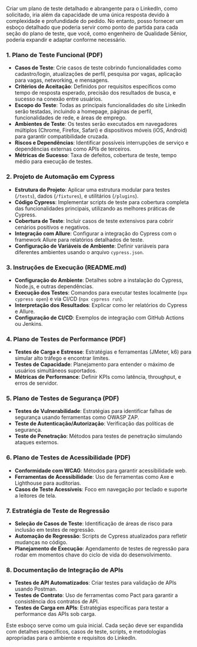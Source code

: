 Criar um plano de teste detalhado e abrangente para o LinkedIn, como solicitado, iria além da capacidade de uma única resposta devido à complexidade e profundidade do pedido. No entanto, posso fornecer um esboço detalhado que poderia servir como ponto de partida para cada seção do plano de teste, que você, como engenheiro de Qualidade Sênior, poderia expandir e adaptar conforme necessário.

### 1. Plano de Teste Funcional (PDF)

- **Casos de Teste**: Crie casos de teste cobrindo funcionalidades como cadastro/login, atualizações de perfil, pesquisa por vagas, aplicação para vagas, networking, e mensagens.
- **Critérios de Aceitação**: Definidos por requisitos específicos como tempo de resposta esperado, precisão dos resultados de busca, e sucesso na conexão entre usuários.
- **Escopo do Teste**: Todas as principais funcionalidades do site LinkedIn serão testadas, incluindo a homepage, páginas de perfil, funcionalidades de rede, e áreas de emprego.
- **Ambientes de Teste**: Os testes serão executados em navegadores múltiplos (Chrome, Firefox, Safari) e dispositivos móveis (iOS, Android) para garantir compatibilidade cruzada.
- **Riscos e Dependências**: Identificar possíveis interrupções de serviço e dependências externas como APIs de terceiros.
- **Métricas de Sucesso**: Taxa de defeitos, cobertura de teste, tempo médio para execução de testes.

### 2. Projeto de Automação em Cypress

- **Estrutura do Projeto**: Aplicar uma estrutura modular para testes (`/tests`), dados (`/fixtures`), e utilitários (`/plugins`).
- **Código Cypress**: Implementar scripts de teste para cobertura completa das funcionalidades principais, utilizando as melhores práticas de Cypress.
- **Cobertura de Teste**: Incluir casos de teste extensivos para cobrir cenários positivos e negativos.
- **Integração com Allure**: Configurar a integração do Cypress com o framework Allure para relatórios detalhados de teste.
- **Configuração de Variáveis de Ambiente**: Definir variáveis para diferentes ambientes usando o arquivo `cypress.json`.

### 3. Instruções de Execução (README.md)

- **Configuração do Ambiente**: Detalhes sobre a instalação do Cypress, Node.js, e outras dependências.
- **Execução dos Testes**: Comandos para executar testes localmente (`npx cypress open`) e via CI/CD (`npx cypress run`).
- **Interpretação dos Resultados**: Explicar como ler relatórios do Cypress e Allure.
- **Configuração de CI/CD**: Exemplos de integração com GitHub Actions ou Jenkins.

### 4. Plano de Testes de Performance (PDF)

- **Testes de Carga e Estresse**: Estratégias e ferramentas (JMeter, k6) para simular alto tráfego e encontrar limites.
- **Testes de Capacidade**: Planejamento para entender o máximo de usuários simultâneos suportados.
- **Métricas de Performance**: Definir KPIs como latência, throughput, e erros de servidor.

### 5. Plano de Testes de Segurança (PDF)

- **Testes de Vulnerabilidade**: Estratégias para identificar falhas de segurança usando ferramentas como OWASP ZAP.
- **Teste de Autenticação/Autorização**: Verificação das políticas de segurança.
- **Teste de Penetração**: Métodos para testes de penetração simulando ataques externos.

### 6. Plano de Testes de Acessibilidade (PDF)

- **Conformidade com WCAG**: Métodos para garantir acessibilidade web.
- **Ferramentas de Acessibilidade**: Uso de ferramentas como Axe e Lighthouse para auditorias.
- **Casos de Teste Acessíveis**: Foco em navegação por teclado e suporte a leitores de tela.

### 7. Estratégia de Teste de Regressão

- **Seleção de Casos de Teste**: Identificação de áreas de risco para inclusão em testes de regressão.
- **Automação de Regressão**: Scripts de Cypress atualizados para refletir mudanças no código.
- **Planejamento de Execução**: Agendamento de testes de regressão para rodar em momentos chave do ciclo de vida do desenvolvimento.

### 8. Documentação de Integração de APIs

- **Testes de API Automatizados**: Criar testes para validação de APIs usando Postman.
- **Testes de Contrato**: Uso de ferramentas como Pact para garantir a consistência dos contratos de API.
- **Testes de Carga em APIs**: Estratégias específicas para testar a performance das APIs sob carga.

Este esboço serve como um guia inicial. Cada seção deve ser expandida com detalhes específicos, casos de teste, scripts, e metodologias apropriadas para o ambiente e requisitos do LinkedIn.